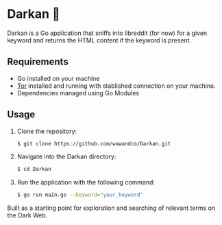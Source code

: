 # Darkan 🐶

Darkan is a Go application that sniffs into libreddit (for now) for a given keyword and returns the HTML content if the keyword is present.

## Requirements

- Go installed on your machine
- [Tor](https://www.torproject.org/es/download/) installed and running with stablished connection on your machine.
- Dependencies managed using Go Modules

## Usage

1. Clone the repository:

   ```bash
   $ git clone https://github.com/wawandco/Darkan.git
2. Navigate into the Darkan directory:

   ```bash
   $ cd Darkan
3. Run the application with the following command:
    ```bash
    $ go run main.go --keyword="your_keyword"


Built as a starting point for exploration and searching of relevant terms on the Dark Web.